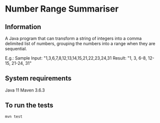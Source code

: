 # Number Range Summariser


## Information
A Java program that can transform a string of integers into a comma delimited list of numbers, grouping the numbers into a range when they are sequential.

E.g.:
Sample Input: "1,3,6,7,8,12,13,14,15,21,22,23,24,31
Result: "1, 3, 6-8, 12-15, 21-24, 31"

## System requirements
Java 11
Maven 3.6.3

## To run the tests
`mvn test`